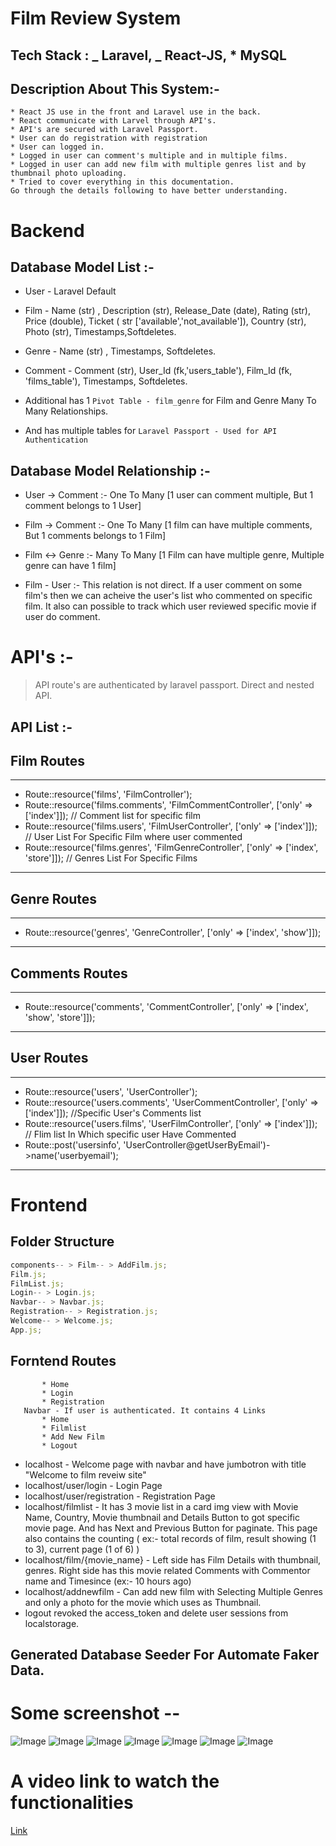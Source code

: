 # Film Review System

## Tech Stack : _ Laravel, _ React-JS, \* MySQL

## Description About This System:-

```
* React JS use in the front and Laravel use in the back.
* React communicate with Larvel through API's.
* API's are secured with Laravel Passport.
* User can do registration with registration
* User can logged in.
* Logged in user can comment's multiple and in multiple films.
* Logged in user can add new film with multiple genres list and by thumbnail photo uploading.
* Tried to cover everything in this documentation.
Go through the details following to have better understanding.
```

# Backend

## Database Model List :-

-   User - Laravel Default
-   Film - Name (str) , Description (str), Release_Date (date), Rating (str), Price (double), Ticket ( str ['available','not_available']), Country (str), Photo (str), Timestamps,Softdeletes.
-   Genre - Name (str) , Timestamps, Softdeletes.
-   Comment - Comment (str), User_Id (fk,'users_table'), Film_Id (fk, 'films_table'), Timestamps, Softdeletes.

-   Additional has 1 `Pivot Table - film_genre` for Film and Genre Many To Many Relationships.
-   And has multiple tables for `Laravel Passport - Used for API Authentication`

## Database Model Relationship :-

-   User -> Comment :- One To Many [1 user can comment multiple, But 1 comment belongs to 1 User]
-   Film -> Comment :- One To Many [1 film can have multiple comments, But 1 comments belongs to 1 Film]

-   Film <-> Genre :- Many To Many [1 Film can have multiple genre, Multiple genre can have 1 film]
-   Film - User :- This relation is not direct. If a user comment on some film's then we can acheive the user's list who commented on specific film. It also can possible to track which user reviewed specific movie if user do comment.

# API's :-

> API route's are authenticated by laravel passport.
> Direct and nested API.

## API List :-

## Film Routes

---

-   Route::resource('films', 'FilmController');
-   Route::resource('films.comments', 'FilmCommentController', ['only' => ['index']]); // Comment list for specific film
-   Route::resource('films.users', 'FilmUserController', ['only' => ['index']]); // User List For Specific Film where user commented
-   Route::resource('films.genres', 'FilmGenreController', ['only' => ['index', 'store']]); // Genres List For Specific Films

---

## Genre Routes

---

-   Route::resource('genres', 'GenreController', ['only' => ['index', 'show']]);

---

## Comments Routes

---

-   Route::resource('comments', 'CommentController', ['only' => ['index', 'show', 'store']]);

---

## User Routes

---

-   Route::resource('users', 'UserController');
-   Route::resource('users.comments', 'UserCommentController', ['only' => ['index']]); //Specific User's Comments list
-   Route::resource('users.films', 'UserFilmController', ['only' => ['index']]); // Flim list In Which specific user Have Commented
-   Route::post('usersinfo', 'UserController@getUserByEmail')->name('userbyemail');

---

# Frontend

## Folder Structure

```js --
components-- > Film-- > AddFilm.js;
Film.js;
FilmList.js;
Login-- > Login.js;
Navbar-- > Navbar.js;
Registration-- > Registration.js;
Welcome-- > Welcome.js;
App.js;
```

## Forntend Routes

```Navbar - If user is not authenticated. It contains 3 Links
       * Home
       * Login
       * Registration
   Navbar - If user is authenticated. It contains 4 Links
       * Home
       * Filmlist
       * Add New Film
       * Logout
```

-   localhost - Welcome page with navbar and have jumbotron with title "Welcome to film reveiw site"
-   localhost/user/login - Login Page
-   localhost/user/registration - Registration Page
-   localhost/filmlist - It has 3 movie list in a card img view with Movie Name, Country, Movie thumbnail and Details Button to got specific movie page. And has Next and Previous Button for paginate. This page also contains the counting ( ex:- total records of film, result showing (1 to 3), current page (1 of 6) )
-   localhost/film/{movie_name} - Left side has Film Details with thumbnail, genres. Right side has this movie related Comments with Commentor name and Timesince (ex:- 10 hours ago)
-   localhost/addnewfilm - Can add new film with Selecting Multiple Genres and only a photo for the movie which uses as Thumbnail.
-   logout revoked the access_token and delete user sessions from localstorage.

## Generated Database Seeder For Automate Faker Data.

# Some screenshot --

![Image](https://dl.dropboxusercontent.com/s/slmmmqq1q15615v/Screenshot%202020-06-10%20at%204.22.36%20PM.png?dl=0)
![Image](https://dl.dropboxusercontent.com/s/tdr88dt27l0t332/Screenshot%202020-06-10%20at%204.23.04%20PM.png?dl=0)
![Image](https://dl.dropboxusercontent.com/s/ko5tezwet1vz7lr/Screenshot%202020-06-10%20at%204.23.16%20PM.png?dl=0)
![Image](https://dl.dropboxusercontent.com/s/k9ecbsha9z0yfbb/Screenshot%202020-06-10%20at%204.23.23%20PM.png?dl=0)
![Image](https://dl.dropboxusercontent.com/s/82mhcs7c89zvhri/Screenshot%202020-06-10%20at%204.23.45%20PM.png?dl=0)
![Image](https://dl.dropboxusercontent.com/s/ryicvh0ok7pyzb9/Screenshot%202020-06-10%20at%204.24.23%20PM.png?dl=0)
![Image](https://dl.dropboxusercontent.com/s/q22rgk6rj4fwmk3/Screenshot%202020-06-10%20at%204.25.24%20PM.png?dl=0)

# A video link to watch the functionalities

[Link](https://youtu.be/aoS3gyzeFHA)
